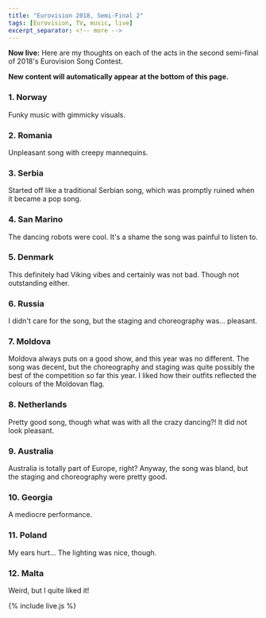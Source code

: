 ```yaml
---
title: "Eurovision 2018, Semi-Final 2"
tags: [Eurovision, TV, music, live]
excerpt_separator: <!-- more -->
---
```


**Now live:** Here are my thoughts on each of the acts in the second semi-final of 2018's Eurovision Song Contest.

<!-- more -->

**New content will automatically appear at the bottom of this page.**

### 1. Norway
Funky music with gimmicky visuals.

### 2. Romania
Unpleasant song with creepy mannequins.

### 3. Serbia
Started off like a traditional Serbian song, which was promptly ruined when it became a pop song.

### 4. San Marino
The dancing robots were cool. It's a shame the song was painful to listen to.

### 5. Denmark
This definitely had Viking vibes and certainly was not bad. Though not outstanding either.

### 6. Russia
I didn't care for the song, but the staging and choreography was… pleasant.

### 7. Moldova
Moldova always puts on a good show, and this year was no different. The song was decent, but the choreography and staging was quite possibly the best of the competition so far this year. I liked how their outfits reflected the colours of the Moldovan flag.

### 8. Netherlands
Pretty good song, though what was with all the crazy dancing?! It did not look pleasant.

### 9. Australia
Australia is totally part of Europe, right? Anyway, the song was bland, but the staging and choreography were pretty good.

### 10. Georgia
A mediocre performance.

### 11. Poland
My ears hurt… The lighting was nice, though.

### 12. Malta
Weird, but I quite liked it!

<!--
### 13. Hungary

### 14. Latvia

### 15. Sweden

### 16. Montenegro

### 17. Slovenia

### 18. Ukraine
-->
{% include live.js %}

